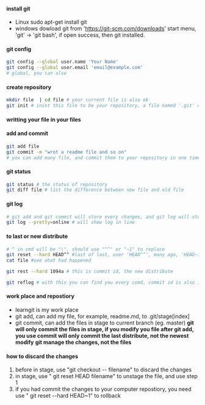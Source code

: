 #### install git
- Linux
    sudo apt-get install git
- windows
    dowload git from 'https://git-scm.com/downloads'
    start menu, 'git' -> 'git bash', if open success, then git installed.
#### git config
```bash
git config --global user.name 'Your Name'
git config --global user.email 'email@example.com'
# global, you can also 
```
#### create repository
```bash
mkdir file  | cd file # your current file is also ok
git init # inint this file to be your repository, a file named '.git' will be created
```
#### writting your file in your files
#### add and commit
```bash 
git add file
git commit -m "wrot a readme file and so on"
# you can add many file, and commit them to your repository in one time
```
#### git status
```bash
git status # the status of repository
git diff file # list the difference between new file and old file
```
#### git log
```bash
# git add and git commit will store every changes, and git log will store the changes' infomation
git log --pretty=online # will show log in line 
```
#### to last  or new distribute
```bash
# ^ in cmd will be "\", should use "^^" or "~1" to replace
git reset --hard HEAD^^ #last of last, user 'HEAD^^', many ago, 'HEAD~100' and so on
cat file #see what had happened

git rest --hard 1094a # this is commit id, the new distribute

git reflog # with this you can find you every comd, commit id is also in it
```
#### work place and repostiory
- learngit is my work place
- git add, can add my file, for example, readme.md, to .git/stage[index]
- git commit, can add the files in stage to current branch (eg. master)
**git will only commit the files in stage, if you modify you file after git add, you use commit will only commit the last distribute, not the newest modify**
**git manage the changes, not the files**

#### how to discard the changes
1. before in stage, use "git checkout -- filename" to discard the changes
2. in stage, use " git reset HEAD filename" to unstage the file, and use step 1 
3. if you had commit the changes to your computer repostiory, you need use " git reset --hard HEAD~1" to rollback




